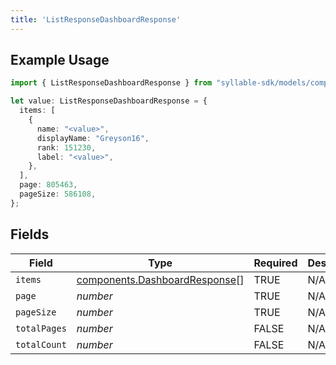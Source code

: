 ```yaml
---
title: 'ListResponseDashboardResponse'
---
```


## Example Usage

```typescript
import { ListResponseDashboardResponse } from "syllable-sdk/models/components";

let value: ListResponseDashboardResponse = {
  items: [
    {
      name: "<value>",
      displayName: "Greyson16",
      rank: 151230,
      label: "<value>",
    },
  ],
  page: 805463,
  pageSize: 586108,
};
```

## Fields

| Field                                                                          | Type                                                                           | Required                                                                       | Description                                                                    |
| ------------------------------------------------------------------------------ | ------------------------------------------------------------------------------ | ------------------------------------------------------------------------------ | ------------------------------------------------------------------------------ |
| `items`                                                                        | [components.DashboardResponse](/sdk-docs/models/components/dashboardresponse)[] | TRUE                                                             | N/A                                                                            |
| `page`                                                                         | *number*                                                                       | TRUE                                                             | N/A                                                                            |
| `pageSize`                                                                     | *number*                                                                       | TRUE                                                             | N/A                                                                            |
| `totalPages`                                                                   | *number*                                                                       | FALSE                                                             | N/A                                                                            |
| `totalCount`                                                                   | *number*                                                                       | FALSE                                                             | N/A                                                                            |